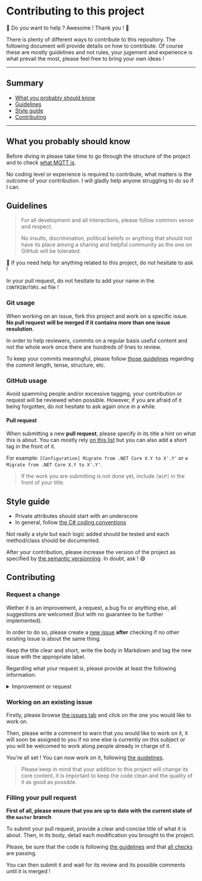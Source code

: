# Contributing to this project

🎊 Do you want to help ? Awesome ! Thank you ! 🎉  

There is plenty of different ways to contribute to this repository. The 
following document will provide details on how to contribute. Of course
these are mostly guidelines and not rules, your jugement and experience is
what prevail the most, please feel free to bring your own ideas !

---

## Summary

- [What you probably should know](#what-you-probably-should-know)
- [Guidelines](#guidelines)
- [Style guide](#style-guide)
- [Contributing](#contributing)

---

## What you probably should know

Before diving in please take time to go through the structure of the project and to check
[what MQTT is](http://mqtt.org/).

No coding level or experience is required to contribute, what matters is the outcome of
your contribution. I will gladly help anyone struggling to do so if I can.

## Guidelines

> For all development and all interactions, please follow common sense and respect.
> 
> No insults, discrimination, political beliefs or anything that should not have its place among
> a sharing and helpful community as the one on GitHub will be tolerated.

📝 If you need help for anything related to this project, do not hesitate to ask !

In your pull request, do not hesitate to add your name in the `CONTRIBUTORS.md` file ! 

### Git usage

When working on an issue, fork this project and work on a specific issue. **No pull request**
**will be merged if it contains more than one issue resulution**.

In order to help reviewers, commits on a regular basis useful content and not the whole work once
there are hundreds of lines to review.

To keep your commits meaningful, please follow 
[those guidelines](https://github.com/pBouillon/git_tutorials/blob/master/methodology/commit_rules.md)
regarding the commit length, tense, structure, etc.

### GitHub usage

Avoid spamming people and/or excessive tagging, your contribution or request will be reviewed when
possible. However, if you are afraid of it being forgotten, do not hesitate to ask again once in a
while.

#### Pull request

When submitting a new **pull request**, please specify in its title a hint on what this is about.
You can mostly rely [on this list](https://github.com/pBouillon/git_tutorials/blob/master/methodology/emoji_commit_list.md)
but you can also add a short tag in the front of it.  

For example: `[Configuration] Migrate from .NET Core X.Y to X'.Y'` or `⚙️ Migrate from .NET Core X.Y to X'.Y'`.

> If the work you are submitting is not done yet, include `[WiP]` in the front of your title.

## Style guide

- Private attributes should start with an underscore
- In general, follow [the C# coding conventions](https://docs.microsoft.com/en-us/dotnet/csharp/programming-guide/inside-a-program/coding-conventions)

Not really a style but each logic added should be tested and each method/class should be documented.

After your contribution, please increase the version of the project as specified by
[the semantic versionning](https://semver.org/). In doubt, ask ! 😄

## Contributing

### Request a change

Wether it is an improvement, a request, a bug fix or anything else, all suggestions are welcomed
(but with no guarantee to be further implemented).

In order to do so, please create a [new issue](https://github.com/pBouillon/MqttTopicBuilder/issues/new)
**after** checking if no other existing issue is about the same thing.

Keep the title clear and short, write the body in Markdown and tag the new issue with the appropriate
label.

Regarding what your request is, please provide at least the following information:

<details>
<summary>
Improvement or request
</summary>
<p>
- What you think is missing
- Why do you think it is missing and has its place in this project
- Any resources to help to its development (documentation, PoC, existing sources, etc.)
</p>

<summary>
Bug report
</summary>
<p>
- Comprehensive and descriptive description of the bug
- Clear examples and steps to demonstrate this bug
- The expected outcome and the actual result
- If possible, the stack trace of the error
</p>
</details>

### Working on an existing issue

Firstly, please browse [the issues tab](https://github.com/pBouillon/MqttTopicBuilder/issues) and
click on the one you would like to work on.  

Then, please write a comment to warn that you would like to work on it, it will soon be assigned to
you if no one else is currently on this subject or you will be welcomed to work along people already
in charge of it.

You're all set ! You can now work on it, following [the guidelines](#guidelines).

> Please keep in mind that your addition to this project will change its core content,
> it is important to keep the code clean and the quality of it as good as possible.

### Filling your pull request

**First of all, please ensure that you are up to date with the current state of the `master` branch**

To submit your pull request, provide a clear and concise title of what it is about. Then, in its
body, detail each modification you brought to the project.

Please, be sure that the code is following [the guidelines](#guidelines) and that
[all checks](https://github.com/pBouillon/MqttTopicBuilder/actions) are passing.

You can then submit it and wait for its review and its possible comments until it is merged !

